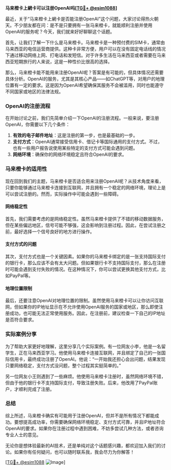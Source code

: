 **马来橙卡上網卡可以注册OpenAI吗[[TG💪+ @esim1088](https://t.me/s/esim1088)]**

最近，关于“马来橙卡上網卡是否能注册OpenAI”这个问题，大家讨论得热火朝天。不少朋友都在问：是不是只要拥有一张马来橙卡，就能顺利注册并使用OpenAI的服务呢？今天，我们就来好好聊聊这个话题。

首先，让我们了解一下什么是马来橙卡。马来橙卡是一种预付费的SIM卡，通常由马来西亚的电信运营商提供。这种卡非常方便，用户可以在没有固定电话线的情况下通过移动网络上网、打电话和发短信。对于许多生活在马来西亚或者需要在马来西亚短期旅行的人来说，这是一种性价比很高的选择。

那么，马来橙卡能不能用来注册OpenAI呢？答案是有可能的，但具体情况还需要具体分析。OpenAI的服务，尤其是其核心产品——如ChatGPT等，对用户的地理位置有一定的要求。这是因为OpenAI希望确保其服务不会被滥用，同时也能遵守不同国家或地区的法律法规。

### OpenAI的注册流程

在开始讨论之前，我们先简单介绍一下OpenAI的注册流程。一般来说，要注册OpenAI，你需要以下几个条件：

1. **有效的电子邮件地址**：这是注册的第一步，也是最基础的一步。
2. **支付方式**：OpenAI通常接受信用卡、借记卡等国际通用的支付方式。不过，也有一些用户报告说使用某些特定的支付方式可能会遇到问题。
3. **网络环境**：确保你的网络环境稳定且符合OpenAI的要求。

### 马来橙卡的适用性

现在回到我们的主题，马来橙卡是否适合用来注册OpenAI呢？从技术角度来看，只要你能够通过马来橙卡连接到互联网，并且拥有一个稳定的网络环境，理论上是可以尝试注册的。然而，实际操作中可能会遇到一些障碍。

#### 网络稳定性

首先，我们需要考虑的是网络稳定性。虽然马来橙卡提供了不错的移动数据服务，但在某些偏远地区，信号可能不够强，这会影响到注册过程。因此，在尝试注册之前，最好选择一个信号良好的地方进行操作。

#### 支付方式的问题

其次，支付方式也是一个关键因素。如果你的马来橙卡绑定的是一张支持国际支付的银行卡，那么应该不会有太大问题。但如果银行卡不支持国际支付，那么在注册时可能会遇到支付失败的情况。在这种情况下，你可以尝试更换其他支付方式，比如PayPal等。

#### 地理位置限制

最后，还要注意OpenAI对地理位置的限制。虽然使用马来橙卡可以让你访问互联网，但如果你的IP地址显示在不允许使用OpenAI服务的国家或地区，那么即使注册成功，也可能无法正常使用服务。因此，在注册前，建议检查一下自己的IP地址是否符合要求。

### 实际案例分享

为了帮助大家更好地理解，这里分享几个实际案例。有一位网友小李，他是一名留学生，正在马来西亚学习。他使用马来橙卡连接互联网，并且绑定了自己的一张国际信用卡，最终成功注册了OpenAI。他说：“一开始我还担心会出问题，结果发现只要网络稳定，支付方式没问题，整个过程其实挺简单的。”

另一位网友小王则遇到了一些麻烦。他使用马来橙卡注册时，虽然网络环境不错，但由于他的银行卡不支持国际支付，导致注册失败。后来，他改用了PayPal账户，才顺利完成了注册。

### 总结

综上所述，马来橙卡确实有可能用于注册OpenAI，但并不是所有情况下都能成功。要想提高成功率，你需要确保网络环境稳定、支付方式可靠，并且IP地址符合OpenAI的要求。如果你在注册过程中遇到困难，不妨多尝试几种方法，或者咨询专业人士的意见。

无论你是想体验最新的AI技术，还是单纯对这个话题感兴趣，都欢迎加入我们的讨论。如果你有任何疑问，也可以随时联系我，我会尽力为你解答！

[[TG💪+ @esim1088](https://t.me/s/esim1088) ![Image](https://i.postimg.cc/4NQfJmqS/Snipaste-2025-05-13-00-14-12.png)]